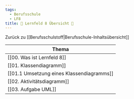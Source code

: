 ```yaml
---
tags:
  - Berufsschule
  - LF8
title: 📖 Lernfeld 8 Übersicht 📖
---
```

Zurück zu [[Berufsschulstoff|Berufsschule-Inhaltsübersicht]]

|Thema|
|-----|
| [[00. Was ist Lernfeld 8]]|
| [[01. Klassendiagramm]]|
| [[01.1 Umsetzung eines Klassendiagramms]]|
| [[02. Aktivitätsdiagramm]]|
| [[03. Aufgabe UML]]|
